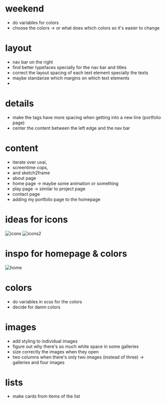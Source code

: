 # weekend
- do variables for colors
- choose the colors -> or what does which colors so it's easier to change

# layout 
- nav bar on the right 
- find better typefaces specially for the nav bar and titles
- correct the layout spacing of each text element specially the texts 
- maybe standarize which margins on which text elements 
- 

# details 
- make the tags have more spacing when getting into a new line (portfolio page)
- center the content between the left edge and the nav bar

# content 
- iterate over uxai, 
- screentime cops, 
- and sketch2frame 
- about page 
- home page -> maybe some animation or something 
- play page -> similar to project page 
- contact page
- adding my portfolio page to the homepage 


# ideas for icons 
![icons](https://image.shutterstock.com/image-vector/minimal-set-hamburger-menu-flat-600w-1501430735.jpg)
![icons2](https://t3.ftcdn.net/jpg/03/48/42/22/360_F_348422252_XWKemS8BEQJL87eqzXdUwptT3iW6lUm8.jpg)

# inspo for homepage & colors 
![home](https://www.awwwards.com/awards/sites_of_the_day/2022/03/vaau-interior1.jpg)

# colors 
- do variables in scss for the colors
- decide for damn colors 

# images 
- add styling to individual images 
- figure out why there's so much white space in some galleries 
- size correctly the images when they open 
- two columns when there's only two images (instead of three) -> galleries and four images

# lists 
- make cards from items of the list 